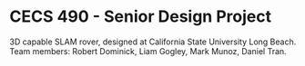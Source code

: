# CECS 490 - Senior Design Project
3D capable SLAM rover, designed at California State University Long Beach.
Team members: Robert Dominick, Liam Gogley, Mark Munoz, Daniel Tran.

